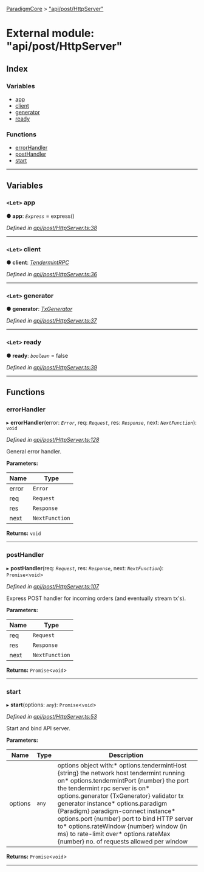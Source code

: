 [ParadigmCore](../README.md) > ["api/post/HttpServer"](../modules/_api_post_httpserver_.md)

# External module: "api/post/HttpServer"

## Index

### Variables

* [app](_api_post_httpserver_.md#app)
* [client](_api_post_httpserver_.md#client)
* [generator](_api_post_httpserver_.md#generator)
* [ready](_api_post_httpserver_.md#ready)

### Functions

* [errorHandler](_api_post_httpserver_.md#errorhandler)
* [postHandler](_api_post_httpserver_.md#posthandler)
* [start](_api_post_httpserver_.md#start)

---

## Variables

<a id="app"></a>

### `<Let>` app

**● app**: *`Express`* =  express()

*Defined in [api/post/HttpServer.ts:38](https://github.com/paradigmfoundation/paradigmcore/blob/acc965b/src/api/post/HttpServer.ts#L38)*

___
<a id="client"></a>

### `<Let>` client

**● client**: *[TendermintRPC](../classes/_common_tendermintrpc_.tendermintrpc.md)*

*Defined in [api/post/HttpServer.ts:36](https://github.com/paradigmfoundation/paradigmcore/blob/acc965b/src/api/post/HttpServer.ts#L36)*

___
<a id="generator"></a>

### `<Let>` generator

**● generator**: *[TxGenerator](../classes/_core_util_txgenerator_.txgenerator.md)*

*Defined in [api/post/HttpServer.ts:37](https://github.com/paradigmfoundation/paradigmcore/blob/acc965b/src/api/post/HttpServer.ts#L37)*

___
<a id="ready"></a>

### `<Let>` ready

**● ready**: *`boolean`* = false

*Defined in [api/post/HttpServer.ts:39](https://github.com/paradigmfoundation/paradigmcore/blob/acc965b/src/api/post/HttpServer.ts#L39)*

___

## Functions

<a id="errorhandler"></a>

###  errorHandler

▸ **errorHandler**(error: *`Error`*, req: *`Request`*, res: *`Response`*, next: *`NextFunction`*): `void`

*Defined in [api/post/HttpServer.ts:128](https://github.com/paradigmfoundation/paradigmcore/blob/acc965b/src/api/post/HttpServer.ts#L128)*

General error handler.

**Parameters:**

| Name | Type |
| ------ | ------ |
| error | `Error` |
| req | `Request` |
| res | `Response` |
| next | `NextFunction` |

**Returns:** `void`

___
<a id="posthandler"></a>

###  postHandler

▸ **postHandler**(req: *`Request`*, res: *`Response`*, next: *`NextFunction`*): `Promise`<`void`>

*Defined in [api/post/HttpServer.ts:107](https://github.com/paradigmfoundation/paradigmcore/blob/acc965b/src/api/post/HttpServer.ts#L107)*

Express POST handler for incoming orders (and eventually stream tx's).

**Parameters:**

| Name | Type |
| ------ | ------ |
| req | `Request` |
| res | `Response` |
| next | `NextFunction` |

**Returns:** `Promise`<`void`>

___
<a id="start"></a>

###  start

▸ **start**(options: *`any`*): `Promise`<`void`>

*Defined in [api/post/HttpServer.ts:53](https://github.com/paradigmfoundation/paradigmcore/blob/acc965b/src/api/post/HttpServer.ts#L53)*

Start and bind API server.

**Parameters:**

| Name | Type | Description |
| ------ | ------ | ------ |
| options | `any` |  options object with:*   options.tendermintHost {string} the network host tendermint running on*   options.tendermintPort {number} the port the tendermint rpc server is on*   options.generator {TxGenerator} validator tx generator instance*   options.paradigm {Paradigm} paradigm-connect instance*   options.port {number} port to bind HTTP server to*   options.rateWindow {number} window (in ms) to rate-limit over*   options.rateMax {number} no. of requests allowed per window |

**Returns:** `Promise`<`void`>

___

